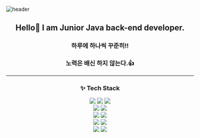 ![header](https://capsule-render.vercel.app/api?type=cylinder&color=auto&height=200&section=header&text=Ku%20World&fontSize=90&animation=fadeIn)





<h2 align="center">Hello👋  I am Junior Java back-end developer. </h2>

<h3 align="center">하루에 하나씩 꾸준히!! </h3>
<h3 align="center">노력은 배신 하지 않는다.👍</h3>



* * *
<h3 align="center">✨ Tech Stack</h3>


<div align="center">  
  <img src="https://img.shields.io/badge/Java-007396?style=for-the-badge&logo=OpenJDK&logoColor=white"> <img src="https://img.shields.io/badge/HTML5-E34F26?style=for-the-badge&logo=HTML5&logoColor=white">  <img src="https://img.shields.io/badge/css3-1572B6?style=for-the-badge&logo=css3&logoColor=white"> <br>
  <img src="https://img.shields.io/badge/jquery-0769AD?style=for-the-badge&logo=jquery&logoColor=white"> <img src="https://img.shields.io/badge/javascript-F7DF1E?style=for-the-badge&logo=javascript&logoColor=white"><br>
  <img src="https://img.shields.io/badge/oracle-F80000?style=for-the-badge&logo=oracle&logoColor=white"> <img src="https://img.shields.io/badge/mysql-4479A1?style=for-the-badge&logo=mysql&logoColor=white"> <br>
  <img src="https://img.shields.io/badge/spring-6DB33F?style=for-the-badge&logo=spring&logoColor=white"> <img src="https://img.shields.io/badge/springboot-6DB33F?style=for-the-badge&logo=springboot&logoColor=white"><br> 
   <img src="https://img.shields.io/badge/python-3776AB?style=for-the-badge&logo=python&logoColor=white"> <img src="https://img.shields.io/badge/numpy-013243?style=for-the-badge&logo=numpy&logoColor=white"><br> 
</div>







